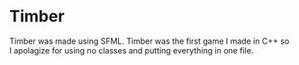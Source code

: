 # Timber

Timber was made using SFML.
Timber was the first game I made in C++ so I apolagize for using no classes and putting everything in one file.
